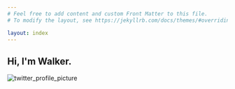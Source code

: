 ```yaml
---
# Feel free to add content and custom Front Matter to this file.
# To modify the layout, see https://jekyllrb.com/docs/themes/#overriding-theme-defaults

layout: index
---
```

## Hi, I'm Walker.

<img class="text-image-landscape" src="https://pbs.twimg.com/profile_images/1369687722541998081/Qg449cAj_400x400.jpg" alt="twitter_profile_picture">